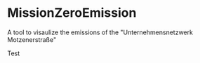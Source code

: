 # MissionZeroEmission
A tool to visaulize the emissions of the "Unternehmensnetzwerk Motzenerstraße"

Test
